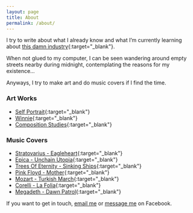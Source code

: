 ```yaml
---
layout: page
title: About
permalink: /about/
---
```


I try to write about what I already know and what I’m currently learning about [this damn industry](https://code.tutsplus.com/articles/this-damn-industry--net-17054){:target="_blank"}.

When not glued to my computer, I can be seen wandering around empty streets nearby during midnight, contemplating the reasons for my existence...

Anyways, I try to make art and do music covers if I find the time.

### Art Works

+ [Self Portrait](https://raw.githubusercontent.com/kennyalmendral/artworks/master/self-portrait.png){:target="_blank"}
+ [Winnie](https://raw.githubusercontent.com/kennyalmendral/artworks/master/winnie.png){:target="_blank"}
+ [Composition Studies](https://raw.githubusercontent.com/kennyalmendral/artworks/master/composition-studies.png){:target="_blank"}

### Music Covers

+ [Stratovarius - Eagleheart](https://www.youtube.com/watch?v=guJcWXVhs9Q){:target="_blank"}
+ [Epica - Unchain Utopia](https://www.youtube.com/watch?v=p_0UvPIM6Cg){:target="_blank"}
+ [Trees Of Eternity - Sinking Ships](https://www.youtube.com/watch?v=W1Jm1bnm914){:target="_blank"}
+ [Pink Floyd - Mother](https://www.youtube.com/watch?v=NuAA-YkpvWA){:target="_blank"}
+ [Mozart - Turkish March](https://www.youtube.com/watch?v=DAvRJyLQ__s){:target="_blank"}
+ [Corelli - La Folia](https://www.youtube.com/watch?v=ACbEEgqWu0Q){:target="_blank"}
+ [Megadeth - Dawn Patrol](https://www.youtube.com/watch?v=9u2-IFo9FlA){:target="_blank"}

If you want to get in touch, [email me](mailto:kennyalmendral@gmail.com) or [message me](https://facebook.com/kennyalmendral) on Facebook.
